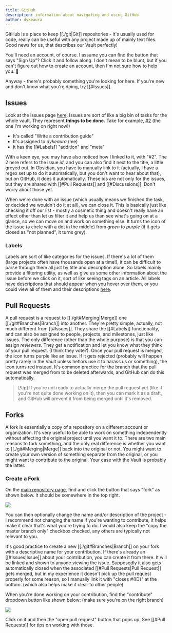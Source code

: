 ```yaml
---
title: GitHub
description: information about navigating and using GitHub
author: dykeaura
---
```

GitHub is a place to keep [[./git|Git]] repositories - it's usually used for code, really can be useful with any project made up of mainly text files. Good news for us, that describes our Vault perfectly!

You'll need an account, of course. I assume you can find the button that says "Sign Up"? Click it and follow along. I don't mean to be blunt, but if you can't figure out how to create an account, then I'm not sure how to help you. 🤷

Anyway - there's probably something you're looking for here. If you're new and don't know what you're doing, try [[#Issues]].

## Issues

Look at the issues page [here](https://github.com/hairpinfiles/hairpinfiles/issues).
Issues are sort of like a big bin of tasks for the whole vault. They represent **things to be done.** Take for example, [#2](https://github.com/hairpinfiles/hairpinfiles/issues/2) (the one I'm working on right now!)

- It's called "Write a contribution guide"
- It's assigned to _dykeaura_ (me)
- it has the [[#Labels]] "addition" and "meta"

With a keen eye, you may have also noticed how I linked to it, with "#2". The 2 here refers to the issue _id_, and you can also find it next to the title, a little greyed out. In Obsidian, you have to manually link to it (actually, I have a regex set up to do it automatically, but you don't want to hear about that), but on GitHub, it does it automatically. These ids are not only for the issues, but they are shared with [[#Pull Requests]] and [[#Discussions]]. Don't worry about those yet.

When we're done with an issue (which usually means we finished the task, or decided we wouldn't do it at all), we can close it. This is basically just like checking it off our list - mostly a cosmetic thing and doesn't really have an effect other than let us filter it and help us than see what's going on at a glance, so we can move on and work on something else. It turns the icon of the issue (a circle with a dot in the middle) from _green_ to _purple_ (if it gets closed as "not planned", it turns grey).

### Labels

Labels are sort of like categories for the issues. If there's a lot of them (large projects often have thousands open at a time!), it can be difficult to parse through them all just by title and description alone. So labels mainly provide a filtering utility, as well as give us some other information about the issue before we click on it, sort of like seeing tags on an article. All labels have descriptions that should appear when you hover over them, or you could view all of them and their descriptions [here](https://github.com/hairpinfiles/hairpinfiles/labels).

## Pull Requests

A pull request is a request to [[./git#Merging|Merge]] one [[./git#Branches|Branch]] into another. They're pretty simple, actually, not much different from [[#Issues]]. They share the [[#Labels]] functionality, and can also be assigned to people, projects, and milestones, just like issues. The only difference (other than the whole purpose) is that you can assign _reviewers_. They get a notification and let you know what they think of your pull request. (I think they vote?). Once your pull request is merged, the icon turns purple like an issue. If it gets rejected (probably will happen pretty rarely in the Vault unless hetlors use it to harass us or something), the icon turns red instead. It's common practice for the branch that the pull request was merged from to be deleted afterwards, and GitHub can do this automatically.

> [!tip] If you're not ready to actually merge the pull request yet (like if you're not quite done working on it), then you can mark it as a draft, and GitHub will prevent it from being merged until it's removed.

## Forks

A fork is essentially a copy of a repository on a different account or organization. It's very useful to be able to work on something independently without affecting the original project until you want it to. There are two main reasons to fork something, and the only real difference is whether you want to [[./git#Merging|Merge]] back into the original or not. You might want to create your own version of something separate from the original, or you might want to contribute to the original. Your case with the Vault is probably the latter.

### Create a Fork

On the [main repository page](https://github.com/hairpinfiles/hairpinfiles), find and click the button that says "fork" as shown below. It should be somewhere in the top right.

![](https://i.imgur.com/kONSuAZ.png)

You can then optionally change the name and/or description of the project - I recommend not changing the name if you're wanting to contribute, it helps make it clear that's what you're trying to do. I would also keep the "copy the master branch only" checkbox checked, any others are typically not relevant to you.

It's good practice to create a new [[./git#Branches|Branch]] on your fork with a descriptive name for your contribution. If there's already an [[#Issues|Issue]] about your contribution, you can create it from there. It will be linked and shown to anyone viewing the issue. Supposedly it also gets automatically closed when the associated [[#Pull Requests|Pull Request]] gets merged, but in my experience it doesn't pick up the pull request properly for some reason, so I manually link it with "closes #{ID}" at the bottom. (which also helps make it clear to other people)

When you're done working on your contribution, find the "contribute" dropdown button like shown below: (make sure you're on the right branch)

![](https://i.imgur.com/b6LQcCF.png)

Click on it and then the "open pull request" button that pops up. See [[#Pull Requests]] for tips on working with those.
